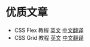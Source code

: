 # 优质文章
- CSS Flex 教程 [英文](https://css-tricks.com/snippets/css/a-guide-to-flexbox/) [中文翻译](https://www.w3cplus.com/css3/a-guide-to-flexbox.html) 
- CSS Grid 教程 [英文](http://css-tricks.com/snippets/css/complete-guide-grid) [中文翻译](https://www.w3cplus.com/css3/a-complete-guide-css-grid-layout.html)
